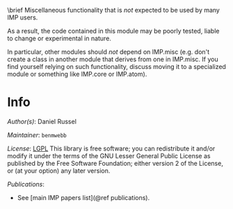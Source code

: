 \brief Miscellaneous functionality that is _not_ expected to be used by many IMP users.

As a result, the code contained in this module may be poorly tested, liable to change or experimental in nature.

In particular, other modules should _not_ depend on IMP.misc (e.g. don't create a class in another module that derives from one in IMP.misc. If you find yourself relying on such functionality, discuss moving it to a specialized module or something like IMP.core or IMP.atom).

# Info

_Author(s)_: Daniel Russel

_Maintainer_: `benmwebb`

_License_: [LGPL](https://www.gnu.org/licenses/old-licenses/lgpl-2.1.html)
This library is free software; you can redistribute it and/or
modify it under the terms of the GNU Lesser General Public
License as published by the Free Software Foundation; either
version 2 of the License, or (at your option) any later version.

_Publications_:
 - See [main IMP papers list](@ref publications).
